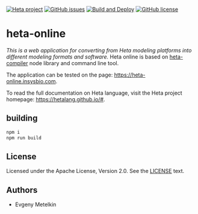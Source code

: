 [![Heta project](https://img.shields.io/badge/%CD%B1-Heta_project-blue)](https://hetalang.github.io/)
[![GitHub issues](https://img.shields.io/github/issues/hetalang/heta-online.svg)](https://GitHub.com/hetalang/heta-online/issues/)
[![Build and Deploy](https://github.com/hetalang/heta-online/actions/workflows/nodejs.yml/badge.svg)](https://github.com/hetalang/heta-online/actions/workflows/nodejs.yml)
[![GitHub license](https://img.shields.io/github/license/hetalang/heta-online.svg)](https://github.com/hetalang/heta-online/blob/master/LICENSE)

# heta-online

_This is a web application for converting from Heta modeling platforms into different modeling formats and software._
Heta online is based on [heta-compiler](https://github.com/hetalang/heta-compiler) node library and command line tool.

The application can be tested on the page: <https://heta-online.insysbio.com>.

To read the full documentation on Heta language, visit the Heta project homepage: <https://hetalang.github.io/#>.

## building

```bash
npm i
npm run build
```

## License

Licensed under the Apache License, Version 2.0. See the [LICENSE](./LICENSE) text.

## Authors

- Evgeny Metelkin
